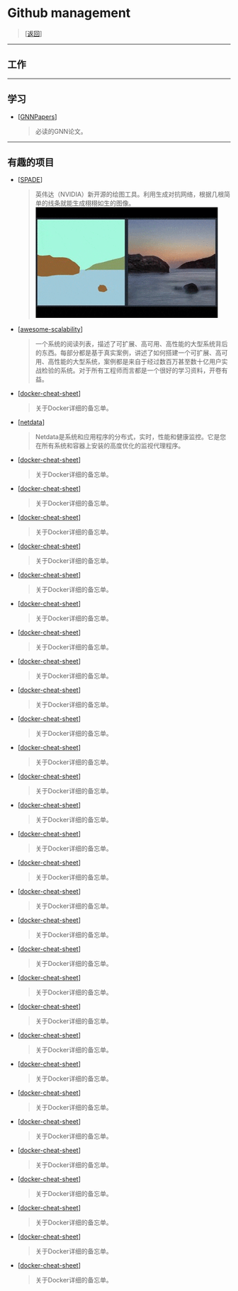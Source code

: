 # Github management
> [[返回](../../../../README.md)]

---
## 工作

---

## 学习

* [[GNNPapers](https://github.com/thunlp/GNNPapers)]
  > 必读的GNN论文。

---

## 有趣的项目
* [[SPADE](https://github.com/NVlabs/SPADE)] 
  > 英伟达（NVIDIA）新开源的绘图工具。利用生成对抗网络，根据几根简单的线条就能生成栩栩如生的图像。
  ![SPADE](fig/SPADE.gif)

* [[awesome-scalability](https://github.com/binhnguyennus/awesome-scalability)]
  > 一个系统的阅读列表，描述了可扩展、高可用、高性能的大型系统背后的东西。每部分都是基于真实案例，讲述了如何搭建一个可扩展、高可用、高性能的大型系统，案例都是来自于经过数百万甚至数十亿用户实战检验的系统。对于所有工程师而言都是一个很好的学习资料，开卷有益。


* [[docker-cheat-sheet](https://github.com/wsargent/docker-cheat-sheet)]
  > 关于Docker详细的备忘单。

* [[netdata](https://github.com/netdata/netdata)]
  > Netdata是系统和应用程序的分布式，实时，性能和健康监控。它是您在所有系统和容器上安装的高度优化的监视代理程序。

* [[docker-cheat-sheet](https://github.com/wsargent/docker-cheat-sheet)]
  > 关于Docker详细的备忘单。

* [[docker-cheat-sheet](https://github.com/wsargent/docker-cheat-sheet)]
  > 关于Docker详细的备忘单。

* [[docker-cheat-sheet](https://github.com/wsargent/docker-cheat-sheet)]
  > 关于Docker详细的备忘单。



* [[docker-cheat-sheet](https://github.com/wsargent/docker-cheat-sheet)]
  > 关于Docker详细的备忘单。

* [[docker-cheat-sheet](https://github.com/wsargent/docker-cheat-sheet)]
  > 关于Docker详细的备忘单。

* [[docker-cheat-sheet](https://github.com/wsargent/docker-cheat-sheet)]
  > 关于Docker详细的备忘单。

* [[docker-cheat-sheet](https://github.com/wsargent/docker-cheat-sheet)]
  > 关于Docker详细的备忘单。

* [[docker-cheat-sheet](https://github.com/wsargent/docker-cheat-sheet)]
  > 关于Docker详细的备忘单。

* [[docker-cheat-sheet](https://github.com/wsargent/docker-cheat-sheet)]
  > 关于Docker详细的备忘单。

* [[docker-cheat-sheet](https://github.com/wsargent/docker-cheat-sheet)]
  > 关于Docker详细的备忘单。

* [[docker-cheat-sheet](https://github.com/wsargent/docker-cheat-sheet)]
  > 关于Docker详细的备忘单。

* [[docker-cheat-sheet](https://github.com/wsargent/docker-cheat-sheet)]
  > 关于Docker详细的备忘单。

* [[docker-cheat-sheet](https://github.com/wsargent/docker-cheat-sheet)]
  > 关于Docker详细的备忘单。

* [[docker-cheat-sheet](https://github.com/wsargent/docker-cheat-sheet)]
  > 关于Docker详细的备忘单。

* [[docker-cheat-sheet](https://github.com/wsargent/docker-cheat-sheet)]
  > 关于Docker详细的备忘单。

* [[docker-cheat-sheet](https://github.com/wsargent/docker-cheat-sheet)]
  > 关于Docker详细的备忘单。

* [[docker-cheat-sheet](https://github.com/wsargent/docker-cheat-sheet)]
  > 关于Docker详细的备忘单。

* [[docker-cheat-sheet](https://github.com/wsargent/docker-cheat-sheet)]
  > 关于Docker详细的备忘单。

* [[docker-cheat-sheet](https://github.com/wsargent/docker-cheat-sheet)]
  > 关于Docker详细的备忘单。

* [[docker-cheat-sheet](https://github.com/wsargent/docker-cheat-sheet)]
  > 关于Docker详细的备忘单。

* [[docker-cheat-sheet](https://github.com/wsargent/docker-cheat-sheet)]
  > 关于Docker详细的备忘单。

* [[docker-cheat-sheet](https://github.com/wsargent/docker-cheat-sheet)]
  > 关于Docker详细的备忘单。

* [[docker-cheat-sheet](https://github.com/wsargent/docker-cheat-sheet)]
  > 关于Docker详细的备忘单。

* [[docker-cheat-sheet](https://github.com/wsargent/docker-cheat-sheet)]
  > 关于Docker详细的备忘单。

* [[docker-cheat-sheet](https://github.com/wsargent/docker-cheat-sheet)]
  > 关于Docker详细的备忘单。

* [[docker-cheat-sheet](https://github.com/wsargent/docker-cheat-sheet)]
  > 关于Docker详细的备忘单。

* [[docker-cheat-sheet](https://github.com/wsargent/docker-cheat-sheet)]
  > 关于Docker详细的备忘单。

* [[docker-cheat-sheet](https://github.com/wsargent/docker-cheat-sheet)]
  > 关于Docker详细的备忘单。

* [[docker-cheat-sheet](https://github.com/wsargent/docker-cheat-sheet)]
  > 关于Docker详细的备忘单。